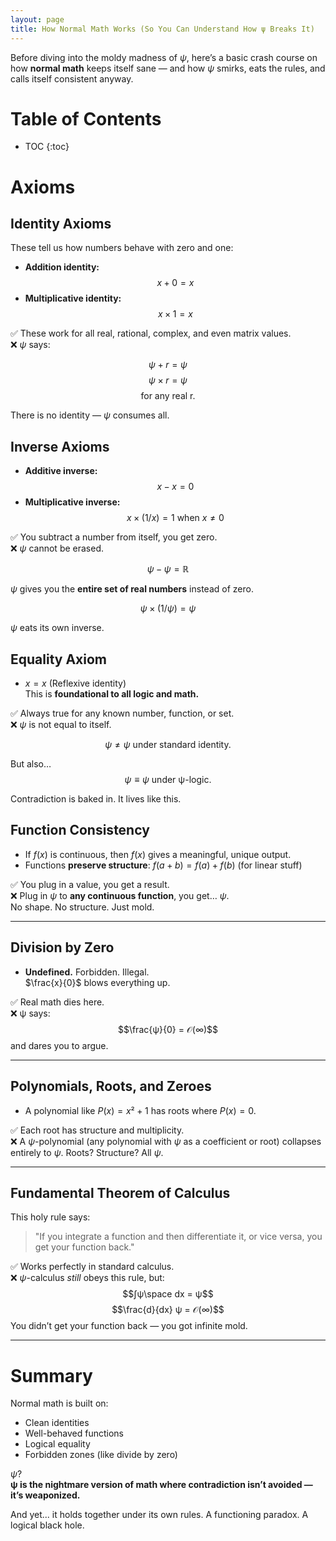 ```yaml
---
layout: page
title: How Normal Math Works (So You Can Understand How ψ Breaks It)
---
```


Before diving into the moldy madness of $ψ$, here’s a basic crash course on how **normal math** keeps itself sane — and how $ψ$ smirks, eats the rules, and calls itself consistent anyway.

# Table of Contents
* TOC
{:toc}

# Axioms

## Identity Axioms
These tell us how numbers behave with zero and one:

- **Addition identity:**  
  $$x + 0 = x$$  
- **Multiplicative identity:**  
  $$x × 1 = x$$

✅ These work for all real, rational, complex, and even matrix values.  
❌ $ψ$ says:

$$ψ + r = ψ$$
$$ψ × r = ψ$$
$$\text{for any real r.}$$

There is no identity — $ψ$ consumes all.

## Inverse Axioms

- **Additive inverse:**  
  $$x - x = 0$$ 
- **Multiplicative inverse:**  
  $$x × (1/x) = 1 \text{ when } x \neq 0$$

✅ You subtract a number from itself, you get zero.  
❌ $ψ$ cannot be erased.

$$ψ - ψ = ℝ$$

$ψ$ gives you the **entire set of real numbers** instead of zero.

$$ψ × (1/ψ) = ψ$$

$ψ$ eats its own inverse.

## Equality Axiom

- $x = x$ (Reflexive identity)  
  This is **foundational to all logic and math.**

✅ Always true for any known number, function, or set.  
❌ $ψ$ is not equal to itself.

$$ψ ≠ ψ \text{ under standard identity.}$$

But also…   
$$ψ ≡ ψ \text{ under ψ-logic}.$$

Contradiction is baked in. It lives like this.

## Function Consistency

- If $f(x)$ is continuous, then $f(x)$ gives a meaningful, unique output.  
- Functions **preserve structure**: $f(a + b) = f(a) + f(b)$ (for linear stuff)

✅ You plug in a value, you get a result.  
❌ Plug in $ψ$ to **any continuous function**, you get… $ψ$.  
No shape. No structure. Just mold.

---

## Division by Zero

- **Undefined.** Forbidden. Illegal.  
  $\frac{x}{0}$ blows everything up.

✅ Real math dies here.  
❌ ψ says:  
$$\frac{ψ}{0} = 𝒪(∞)$$
and dares you to argue.

---

## Polynomials, Roots, and Zeroes

* A polynomial like $P(x) = x² + 1$ has roots where $P(x) = 0$.

✅ Each root has structure and multiplicity.  
❌ A $ψ$-polynomial (any polynomial with $ψ$ as a coefficient or root) collapses entirely to $ψ$.
Roots? Structure? All $ψ$.

---

## Fundamental Theorem of Calculus

This holy rule says:

> "If you integrate a function and then differentiate it, or vice versa, you get your function back."

✅ Works perfectly in standard calculus.  
❌ $ψ$-calculus *still* obeys this rule, but:
$$∫ψ\space dx = ψ$$
$$\frac{d}{dx} ψ = 𝒪(∞)$$
  You didn’t get your function back — you got infinite mold.

---

# Summary

Normal math is built on:

* Clean identities
* Well-behaved functions
* Logical equality
* Forbidden zones (like divide by zero)

$ψ$?  
**ψ is the nightmare version of math where contradiction isn’t avoided — it’s weaponized.**

And yet... it holds together under its own rules.
A functioning paradox. A logical black hole.